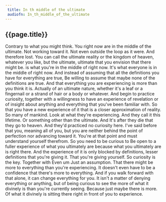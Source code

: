 ```yaml
---
 title: In th middle of the ultimate
 audiofn: In_th_middle_of_the_ultimate
---
```


## {{page.title}}

Contrary to what you might think. You right now are in the middle of the
ultimate. Not working toward it. Not even outside the loop as it were.
And therefore lost. You can call the ultimate reality or the kingdom of
heaven, whatever you like, but the ultimate, ultimate that you envision
that there might be. is what you're in the middle of right now. It's
what everyone is in the middle of right now. And instead of assuming
that all the definitions you have for everything are true, Be willing to
assume that maybe none of the definitions are true. And that everything
you are experiencing is more than you think it is. Actually of an
ultimate nature, whether it's a leaf or a fingernail or a strand of hair
or a body or whatever. And begin to practice curiosity, together with a
willingness to have an experience of revelation or of insight about
anything and everything that you've been familiar with. So that you have
a new experience of it that is a closer approximation of reality. So
many of mankind. Look at what they're experiencing. And they call it
this lifetime. Or something other than the ultimate. And It's after they
die that they go to heaven. And they'd practiced no curiosity here. I've
said before that you, meaning all of you, but you are neither behind the
point of perfection nor advancing toward it. You're at that point and
must understand yourself therefrom. So you need to be curious to Be open
to a fuller experience of what you ultimately are because what you
ultimately are is right there. And the experience of it is only blocked
by definitions, lesser definitions that you're giving it. That you're
giving yourself. So curiosity is the key. Together with Even um Just an
assumption. That there might be more to everything than you're
experiencing. It doesn't even have to be a confidence that there's more
to everything. And if you walk forward with that alone, it can change
everything for you. It isn't a matter of denying everything or anything,
but of being curious to see the more of what it divinely is than you're
currently seeing. Because just maybe there is more. Of what it divinely
is sitting there right in front of you to experience.


